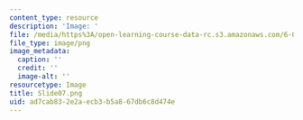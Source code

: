 ```yaml
---
content_type: resource
description: 'Image: '
file: /media/https%3A/open-learning-course-data-rc.s3.amazonaws.com/6-004-computation-structures-spring-2017/ad7cab832e2aecb3b5a867db6c8d474e_Slide07.png
file_type: image/png
image_metadata:
  caption: ''
  credit: ''
  image-alt: ''
resourcetype: Image
title: Slide07.png
uid: ad7cab83-2e2a-ecb3-b5a8-67db6c8d474e
---
```

